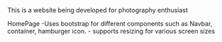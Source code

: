 This is a website being developed for photography enthusiast
 
 
 HomePage
    -Uses bootstrap for different components such as Navbar, container, hamburger icon.
    - supports resizing for various screen sizes
